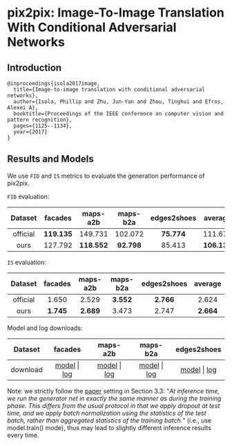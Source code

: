 # pix2pix: Image-To-Image Translation With Conditional Adversarial Networks

## Introduction

```
@inproceedings{isola2017image,
  title={Image-to-image translation with conditional adversarial networks},
  author={Isola, Phillip and Zhu, Jun-Yan and Zhou, Tinghui and Efros, Alexei A},
  booktitle={Proceedings of the IEEE conference on computer vision and pattern recognition},
  pages={1125--1134},
  year={2017}
}
```

## Results and Models

We use `FID` and `IS` metrics to 	evaluate the generation performance of pix2pix.

`FID` evaluation:

| Dataset | facades | maps-a2b | maps-b2a | edges2shoes | average |
|:---:|:---:|:---:|:---:|:---:|:---:|
| official | **119.135** | 149.731 | 102.072 | **75.774** | 111.678 |
| ours | 127.792 | **118.552** | **92.798** | 85.413 | **106.139** |

`IS` evaluation:

| Dataset | facades | maps-a2b | maps-b2a | edges2shoes | average |
|:---:|:---:|:---:|:---:|:---:|:---:|
| official | 1.650 | 2.529 | **3.552** | **2.766** | 2.624 |
| ours | **1.745** | **2.689** | 3.473 | 2.747 | **2.664** |

Model and log downloads:

| Dataset | facades | maps-a2b | maps-b2a | edges2shoes |
|:---:|:---:|:---:|:---:|:---:|
| download | [model](TODO) \| [log](TODO) | [model](TODO) \| [log](TODO) | [model](TODO) \| [log](TODO) | [model](TODO) \| [log](TODO) |

Note: we strictly follow the [paper](http://openaccess.thecvf.com/content_cvpr_2017/papers/Isola_Image-To-Image_Translation_With_CVPR_2017_paper.pdf) setting in Section 3.3: "*At inference time, we run the generator net in exactly
the same manner as during the training phase. This differs
from the usual protocol in that we apply dropout at test time,
and we apply batch normalization using the statistics of
the test batch, rather than aggregated statistics of the training batch.*" (i.e., use model.train() mode), thus may lead to slightly different inference results every time.
